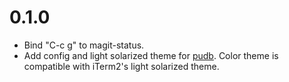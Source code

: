 0.1.0
=====

* Bind "C-c g" to magit-status.
* Add config and light solarized theme for [pudb][]. Color theme is compatible with iTerm2's light solarized theme.

[pudb]: https://pypi.python.org/pypi/pudb
